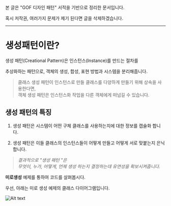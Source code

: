 
본 글은 "GOF 디자인 패턴" 서적을 기반으로 정리한 문서입니다. 

혹시 저작권, 여러가지 문제가 제기 된다면 글을 삭제하겠습니다.

---

#  생성패턴이란?

생성 패턴(Creational Pattern)은 인스턴스(Instance)를 만드는 절차를 

추상화하는 패턴으로, 객체의 생성, 합성, 표현 방법과 시스템을 분리해줍니다.

> 클래스 생성 패턴이 인스턴스로 만들 클래스를 다양하게 만들기 위해 상속을 사용한다면,  
> 객체 생성 패턴은 인스턴스화 작업을 다른 객체에게 떠넘길 수 있습니다.   
  
## 생성 패턴의 특징  
1. 생성 패턴은 시스템이 어떤 구체 클래스를 사용하는지에 대한 정보를 캡슐화 합니다.

2. 생성 패턴은 이들 클래스의 인스턴스들이 어떻게 만들고 어떻게 서로 맞붙는지 은닉합니다.

> *결과적으로 "생성 패턴 "은  
무엇이, 누가, 어떻게, 언제 생성 하는지 결정하는데 유연성을 확보시켜줍니다.*

**미로생성** 예제를 통하여 코드를 살펴봅시다. 

우선, 아래는 미로 생성 예제의 클래스 다이어그램입니다. 

![Alt text](./img/to/Maze_1.PNG)

